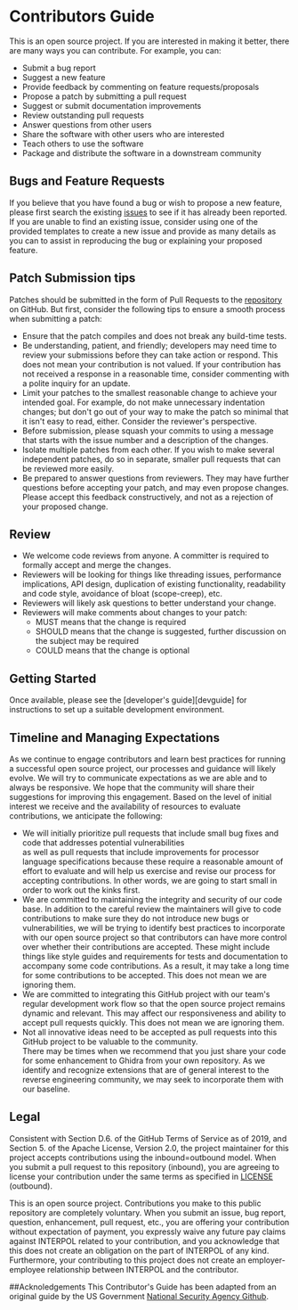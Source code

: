 # Contributors Guide

This is an open source project. If you are interested in making it better,
there are many ways you can contribute. For example, you can:

- Submit a bug report
- Suggest a new feature
- Provide feedback by commenting on feature requests/proposals
- Propose a patch by submitting a pull request
- Suggest or submit documentation improvements
- Review outstanding pull requests
- Answer questions from other users
- Share the software with other users who are interested
- Teach others to use the software
- Package and distribute the software in a downstream community

## Bugs and Feature Requests

If you believe that you have found a bug or wish to propose a new feature,
please first search the existing [issues] to see if it has already been
reported. If you are unable to find an existing issue, consider using one of
the provided templates to create a new issue and provide as many details as you
can to assist in reproducing the bug or explaining your proposed feature.

## Patch Submission tips

Patches should be submitted in the form of Pull Requests to the [repository] 
on GitHub. But first, consider the following tips to ensure a
smooth process when submitting a patch:

- Ensure that the patch compiles and does not break any build-time tests.
- Be understanding, patient, and friendly; developers may need time to review
  your submissions before they can take action or respond. This does not mean
  your contribution is not valued. If your contribution has not received a
  response in a reasonable time, consider commenting with a polite inquiry for
  an update.
- Limit your patches to the smallest reasonable change to achieve your intended
  goal. For example, do not make unnecessary indentation changes; but don't go
  out of your way to make the patch so minimal that it isn't easy to read,
  either. Consider the reviewer's perspective.
- Before submission, please squash your commits to using a message that starts
  with the issue number and a description of the changes.
- Isolate multiple patches from each other. If you wish to make several
  independent patches, do so in separate, smaller pull requests that can be
  reviewed more easily.
- Be prepared to answer questions from reviewers. They may have further
  questions before accepting your patch, and may even propose changes. Please
  accept this feedback constructively, and not as a rejection of your proposed
  change.

## Review

- We welcome code reviews from anyone. A committer is required to formally
  accept and merge the changes.
- Reviewers will be looking for things like threading issues, performance
  implications, API design, duplication of existing functionality, readability
  and code style, avoidance of bloat (scope-creep), etc.
- Reviewers will likely ask questions to better understand your change.
- Reviewers will make comments about changes to your patch:
    - MUST means that the change is required
    - SHOULD means that the change is suggested, further discussion on the
      subject may be required
    - COULD means that the change is optional

## Getting Started

Once available, please see the [developer's guide][devguide] for instructions to set up a suitable development environment.

## Timeline and Managing Expectations

As we continue to engage contributors and learn best practices for running a successful open source project, our processes 
and guidance will likely evolve. We will try to communicate expectations as we are able and to always be responsive. We 
hope that the community will share their suggestions for improving this engagement.  Based on the level of initial interest 
we receive and the availability of resources to evaluate contributions, we anticipate the following:

- We will initially prioritize pull requests that include small bug fixes and code that addresses potential vulnerabilities   
  as well as pull requests that include improvements for processor language specifications because these require a 
  reasonable amount of effort to evaluate and will help us exercise and revise our process for accepting contributions.  In 
  other words, we are going to start small in order to work out the kinks first.
- We are committed to maintaining the integrity and security of our code base.  In addition to the careful review the 
  maintainers will give to code contributions to make sure they do not introduce new bugs or vulnerabilities, we will be 
  trying to identify best practices to incorporate with our open source project so that contributors can have more control 
  over whether their contributions are accepted. These might include things like style guides and requirements for tests and 
  documentation to accompany some code contributions.  As a result, it may take a long time for some contributions to be 
  accepted.  This does not mean we are ignoring them.
- We are committed to integrating this GitHub project with our team's regular development work flow so that the open source 
  project remains dynamic and relevant.  This may  affect our responsiveness and ability to accept pull requests 
  quickly.  This does not mean we are ignoring them.
- Not all innovative ideas need to be accepted as pull requests into this GitHub project to be valuable to the community.        
  There may be times when we recommend that you just share your code for some enhancement to Ghidra from your own 
  repository. As we identify and recognize extensions that are of general interest to the reverse engineering community, we 
  may seek to incorporate them with our baseline.

## Legal

Consistent with Section D.6. of the GitHub Terms of Service as of 2019, and Section 5. of the Apache License, Version 2.0, the project maintainer for this project accepts contributions using the inbound=outbound model.
When you submit a pull request to this repository (inbound), you are agreeing to license your contribution under the same terms as specified in [LICENSE] (outbound).

This is an open source project.
Contributions you make to this public repository are completely voluntary.
When you submit an issue, bug report, question, enhancement, pull request, etc., you are offering your contribution without expectation of payment, you expressly waive any future pay claims against INTERPOL related to your contribution, and you acknowledge that this does not create an obligation on the part of INTERPOL of any kind.
Furthermore, your contributing to this project does not create an employer-employee relationship between INTERPOL and the contributor.

##Acknoledgements
This Contributor's Guide has been adapted from an original guide by the US Government [National Security Agency Github][nsa_git].

[issues]: https://github.com/INTERPOL-Innovation-Centre/DN-CC-Taxonomy/issues
[repository]: https://github.com/INTERPOL-Innovation-Centre/DN-CC-Taxonomy/
[LICENSE]: LICENSE
[nsa_git]: https://github.com/NationalSecurityAgency/ghidra/blob/master/CONTRIBUTING.md
